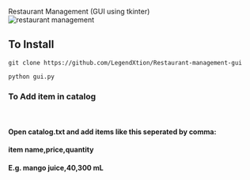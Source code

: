 Restaurant Management (GUI using tkinter)
<br>
<img src="https://i.ibb.co/19RQ4L7/rm.png" alt="restaurant management" />
<br>
## To Install</h3>
```
git clone https://github.com/LegendXtion/Restaurant-management-gui
```
```
python gui.py
```
### To Add item in catalog</h3>
<br />
<h4>Open catalog.txt and add items like this seperated by comma:</h4>
<h4>item name,price,quantity</h4>
<h4>E.g. mango juice,40,300 mL</h4>
<br />

